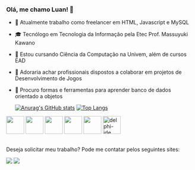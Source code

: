 ### Olá, me chamo Luan! 👋

- 🔭 Atualmente trabalho como freelancer em HTML, Javascript e MySQL
- 🎓 Tecnólogo em Tecnologia da Informação pela Etec Prof. Massuyuki Kawano
- 📖 Estou cursando Ciência da Computação na Univem, além de cursos EAD
- 👯 Adoraria achar profissionais dispostos a colaborar em projetos de Desenvolvimento de Jogos
- 🤔 Procuro formas e ferramentas para aprender banco de dados orientado a objetos

  [![Anurag's GitHub stats](https://github-readme-stats.vercel.app/api?username=LnGtt&show_icons=true&count_private=true&include_all_commits=true&theme=cobalt&locale=pt-br)](https://github.com/anuraghazra/github-readme-stats)
  [![Top Langs](https://github-readme-stats.vercel.app/api/top-langs/?username=LnGtt&layout=compact&theme=cobalt&locale=pt-br)](https://github.com/anuraghazra/github-readme-stats)

<div>
  <img width="48" height="48" src="https://cdn.jsdelivr.net/gh/devicons/devicon/icons/html5/html5-original.svg" /> <img width="48" height="48" src="https://cdn.jsdelivr.net/gh/devicons/devicon/icons/css3/css3-original.svg" /> <img width="48" height="48" src="https://cdn.jsdelivr.net/gh/devicons/devicon/icons/javascript/javascript-original.svg" /> <img width="48" height="48" src="https://cdn.jsdelivr.net/gh/devicons/devicon/icons/mysql/mysql-original.svg" /> <img width="48" height="48" src="https://cdn.jsdelivr.net/gh/devicons/devicon/icons/python/python-original.svg" /> <img width="48" height="48" src="https://img.icons8.com/color/48/delphi-ide.png" alt="delphi-ide"/>
</div>

##
Deseja solicitar meu trabalho? Pode me contatar pelos seguintes sites:
<div>
  <a href="https://www.linkedin.com/in/luan-girotto-602b56239/" target="_blank"><img src="https://img.shields.io/badge/LinkedIn-0077B5?style=for-the-badge&logo=linkedin&logoColor=white" target="_blank"></a>
  <a href="mailto:luan.girotto.am@gmail.com" target="_blank"><img src="https://img.shields.io/badge/Gmail-D14836?style=for-the-badge&logo=gmail&logoColor=white" target="_blank"></a>
</div>

